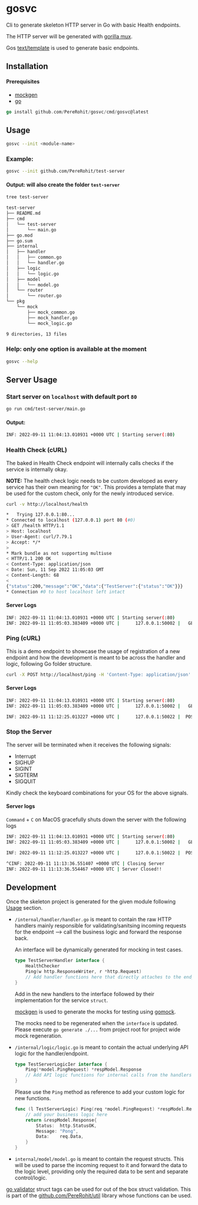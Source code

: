 # gosvc
Cli to generate skeleton HTTP server in Go with basic Health endpoints.

The HTTP server will be generated with [gorilla mux](https://github.com/gorilla/mux).

Gos [text/template](https://pkg.go.dev/text/template) is used to generate basic endpoints.

## Installation
#### Prerequisites
- [mockgen](https://github.com/golang/mock/tree/main/mockgen)
- [go](https://go.dev/dl/)
```go
go install github.com/PereRohit/gosvc/cmd/gosvc@latest
```

## Usage
```bash
gosvc --init <module-name>
```

### Example: 
```bash
gosvc --init github.com/PereRohit/test-server
```
#### Output: will also create the folder `test-server`
```bash
tree test-server

test-server
├── README.md
├── cmd
│   └── test-server
│       └── main.go
├── go.mod
├── go.sum
├── internal
│   ├── handler
│   │   ├── common.go
│   │   └── handler.go
│   ├── logic
│   │   └── logic.go
│   ├── model
│   │   └── model.go
│   └── router
│       └── router.go
└── pkg
    └── mock
        ├── mock_common.go
        ├── mock_handler.go
        └── mock_logic.go

9 directories, 13 files
```

### Help: only one option is available at the moment
```bash
gosvc --help
```

## Server Usage
### Start server on `localhost` with default port `80`
```bash
go run cmd/test-server/main.go
```
#### Output:
```bash
INF: 2022-09-11 11:04:13.010931 +0000 UTC | Starting server(:80)
```
### Health Check (cURL)
The baked in Health Check endpoint will internally calls checks if the service is internally okay.

**NOTE:** The health check logic needs to be custom developed as every service has their own meaning for `"OK"`. This provides a template that may be used for the custom check, only for the newly introduced service.
```bash
curl -v http://localhost/health

*   Trying 127.0.0.1:80...
* Connected to localhost (127.0.0.1) port 80 (#0)
> GET /health HTTP/1.1
> Host: localhost
> User-Agent: curl/7.79.1
> Accept: */*
> 
* Mark bundle as not supporting multiuse
< HTTP/1.1 200 OK
< Content-Type: application/json
< Date: Sun, 11 Sep 2022 11:05:03 GMT
< Content-Length: 68
< 
{"status":200,"message":"OK","data":{"TestServer":{"status":"OK"}}}
* Connection #0 to host localhost left intact
```
#### Server Logs
```bash
INF: 2022-09-11 11:04:13.010931 +0000 UTC | Starting server(:80)
INF: 2022-09-11 11:05:03.383409 +0000 UTC |      127.0.0.1:50002 |   GET |              /health | 200 |  377.917µs | {"status":200,"message":"OK","data":{"TestServer":{"status":"OK"}}}
```

### Ping (cURL)
This is a demo endpoint to showcase the usage of registration of a new endpoint and how the development is meant to be  across the handler and logic, following Go folder structure.
```bash
curl -X POST http://localhost/ping -H 'Content-Type: application/json' -d '{ "data": "hello world from test" }'
```
#### Server Logs
```bash
INF: 2022-09-11 11:04:13.010931 +0000 UTC | Starting server(:80)
INF: 2022-09-11 11:05:03.383409 +0000 UTC |      127.0.0.1:50002 |   GET |              /health | 200 |  377.917µs | {"status":200,"message":"OK","data":{"TestServer":{"status":"OK"}}}

INF: 2022-09-11 11:12:25.013227 +0000 UTC |      127.0.0.1:50022 |  POST |                /ping | 200 |  980.375µs | {"status":200,"message":"Pong","data":"hello world from test"}
```

### Stop the Server
The server will be terminated when it receives the following signals:
- Interrupt
- SIGHUP
- SIGINT
- SIGTERM
- SIGQUIT

Kindly check the keyboard combinations for your OS for the above signals.

#### Server logs
`Command` + `C` on MacOS gracefully shuts down the server with the following logs
```bash
INF: 2022-09-11 11:04:13.010931 +0000 UTC | Starting server(:80)
INF: 2022-09-11 11:05:03.383409 +0000 UTC |      127.0.0.1:50002 |   GET |              /health | 200 |  377.917µs | {"status":200,"message":"OK","data":{"TestServer":{"status":"OK"}}}

INF: 2022-09-11 11:12:25.013227 +0000 UTC |      127.0.0.1:50022 |  POST |                /ping | 200 |  980.375µs | {"status":200,"message":"Pong","data":"hello world from test"}

^CINF: 2022-09-11 11:13:36.551407 +0000 UTC | Closing Server
INF: 2022-09-11 11:13:36.554467 +0000 UTC | Server Closed!!
```

## Development
Once the skeleton project is generated for the given module following [Usage](##usage) section.

- `/internal/handler/handler.go` is meant to contain the raw HTTP handlers mainly responsible for validating/sanitsing incoming requests for the endpoint --> call the business logic and forward the response back.

    An interface will be dynamically generated for mocking in test cases.
    ```go
    type TestServerHandler interface {
	    HealthChecker
	    Ping(w http.ResponseWriter, r *http.Request)
        // Add handler functions here that directly attaches to the endpoint
    }
    ```
    Add in the new handlers to the interface followed by their implementation for the service `struct`.

    [mockgen](https://github.com/golang/mock/tree/main/mockgen) is used to generate the mocks for testing using [gomock](https://github.com/golang/mock).

    The mocks need to be regenerated when the `interface` is updated.
    Please execute `go generate ./...` from project root for project wide mock regeneration.


- `/internal/logic/logic.go` is meant to contain the actual underlying API logic for the handler/endpoint.
    ```go
    type TestServerLogicIer interface {
        Ping(*model.PingRequest) *respModel.Response
        // Add API logic functions for internal calls from the handlers
    }
    ```
    Please use the `Ping` method as reference to add your custom logic for new functions.
    ```go
    func (l TestServerLogic) Ping(req *model.PingRequest) *respModel.Response {
        // add your business logic here
        return &respModel.Response{
            Status:  http.StatusOK,
            Message: "Pong",
            Data:    req.Data,
        }
    }
    ```

- `internal/model/model.go` is meant to contain the request structs. This will be used to parse the incoming request to it and forward the data to the logic level, providing only the required data to be sent and separate control/logic.

[go validator](https://github.com/go-playground/validator) struct tags can be used for out of the box struct validation.
This is part of the [github.com/PereRohit/util](https://github.com/PereRohit/util) library whose functions can be used.
